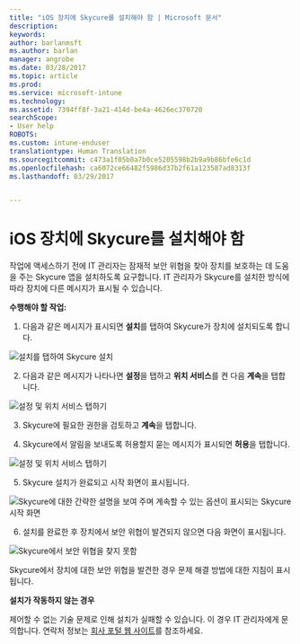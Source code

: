 ```yaml
---
title: "iOS 장치에 Skycure를 설치해야 함 | Microsoft 문서"
description: 
keywords: 
author: barlanmsft
ms.author: barlan
manager: angrobe
ms.date: 03/28/2017
ms.topic: article
ms.prod: 
ms.service: microsoft-intune
ms.technology: 
ms.assetid: 7394ff8f-3a21-414d-be4a-4626ec370720
searchScope:
- User help
ROBOTS: 
ms.custom: intune-enduser
translationtype: Human Translation
ms.sourcegitcommit: c473a1f05b0a7b0ce5205598b2b9a9b86bfe6c1d
ms.openlocfilehash: ca6072ce66482f5986d37b2f61a123587ad8313f
ms.lasthandoff: 03/29/2017


---
```


# <a name="you-need-to-install-skycure-on-your-ios-device"></a>iOS 장치에 Skycure를 설치해야 함

작업에 액세스하기 전에 IT 관리자는 잠재적 보안 위협을 찾아 장치를 보호하는 데 도움을 주는 Skycure 앱을 설치하도록 요구합니다. IT 관리자가 Skycure를 설치한 방식에 따라 장치에 다른 메시지가 표시될 수 있습니다.

**수행해야 할 작업:**

1.    다음과 같은 메시지가 표시되면 **설치**를 탭하여 Skycure가 장치에 설치되도록 합니다.

  ![설치를 탭하여 Skycure 설치](./media/ios-mtd-install-app-request.png)

2. 다음과 같은 메시지가 나타나면 **설정**을 탭하고 **위치 서비스**를 켠 다음 **계속**을 탭합니다.

  ![설정 및 위치 서비스 탭하기](./media/ios-skycure-allow-location-services.png)

3. Skycure에 필요한 권한을 검토하고 **계속**을 탭합니다.

4. Skycure에서 알림을 보내도록 허용할지 묻는 메시지가 표시되면 **허용**을 탭합니다.

  ![설정 및 위치 서비스 탭하기](./media/ios-skycure-allow-notifications.png)

5. Skycure 설치가 완료되고 시작 화면이 표시됩니다.

  ![Skycure에 대한 간략한 설명을 보여 주며 계속할 수 있는 옵션이 표시되는 Skycure 시작 화면](./media/ios-skycure-welcome-screen.png)

6. 설치를 완료한 후 장치에서 보안 위협이 발견되지 않으면 다음 화면이 표시됩니다.

  ![Skycure에서 보안 위협을 찾지 못함](./media/ios-skycure-no-threats-found.png)

Skycure에서 장치에 대한 보안 위협을 발견한 경우 문제 해결 방법에 대한 지침이 표시됩니다.

**설치가 작동하지 않는 경우**

제어할 수 없는 기술 문제로 인해 설치가 실패할 수 있습니다. 이 경우 IT 관리자에게 문의합니다. 연락처 정보는 [회사 포털 웹 사이트](http://portal.manage.microsoft.com)를 참조하세요.

